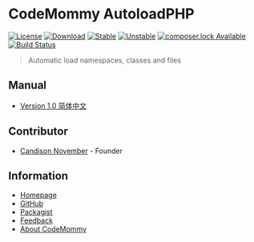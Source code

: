 # CodeMommy AutoloadPHP

[![License](https://poser.pugx.org/CodeMommy/AutoloadPHP/license)](LICENSE)
[![Download](https://poser.pugx.org/CodeMommy/AutoloadPHP/downloads)](https://packagist.org/packages/CodeMommy/AutoloadPHP)
[![Stable](https://poser.pugx.org/CodeMommy/AutoloadPHP/version)](https://packagist.org/packages/CodeMommy/AutoloadPHP)
[![Unstable](https://poser.pugx.org/CodeMommy/AutoloadPHP/v/unstable)](https://packagist.org/packages/CodeMommy/AutoloadPHP)
[![composer.lock Available](https://poser.pugx.org/CodeMommy/AutoloadPHP/composerlock)](https://packagist.org/packages/CodeMommy/AutoloadPHP)
[![Build Status](https://travis-ci.org/CodeMommy/AutoloadPHP.svg?branch=master)](https://travis-ci.org/CodeMommy/AutoloadPHP)

> Automatic load namespaces, classes and files

## Manual

- [Version 1.0 简体中文](manual/1.0_SimplifiedChinese.md)

## Contributor

- [Candison November](http://www.kandisheng.com) - Founder

## Information

- [Homepage](http://www.CodeMommy.com)
- [GitHub](https://github.com/CodeMommy/AutoloadPHP)
- [Packagist](https://packagist.org/packages/CodeMommy/AutoloadPHP)
- [Feedback](https://github.com/CodeMommy/AutoloadPHP/issues)
- [About CodeMommy](https://github.com/CodeMommy/CodeMommy)